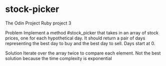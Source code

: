 # stock-picker
The Odin Project Ruby project 3

Problem
Implement a method #stock_picker that takes in an array of stock prices, one for each hypothetical day. It should return a pair of days representing the best day to buy and the best day to sell. Days start at 0.

Solution
Iterate over the array twice to compare each element. Not the best solution because the time complexity is exponential